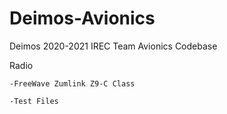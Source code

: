 # Deimos-Avionics
Deimos 2020-2021 IREC Team Avionics Codebase

Radio
	
	-FreeWave Zumlink Z9-C Class
	
	-Test Files
